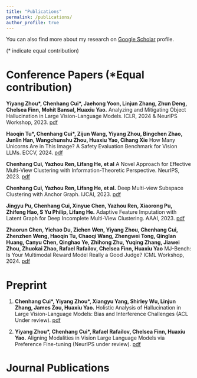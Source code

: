 ```yaml
---
title: "Publications"
permalink: /publications/
author_profile: true
---
```


<!-- {% if site.author.googlescholar %}
  <div class="wordwrap">You can also find my articles on <a href="{{https://scholar.google.com/citations?user=V5X1gdAAAAAJ}}">my Google Scholar profile</a>.</div>
{% endif %}

{% include base_path %}

{% for post in site.publications reversed %}
  {% include archive-single.html %}
{% endfor %}-->

You can also find more about my research on [Google Scholar](https://scholar.google.com/citations?user=V5X1gdAAAAAJ) profile.

(* indicate equal contribution)

Conference Papers (*Equal contribution)
======

**Yiyang Zhou\*, Chenhang Cui\*, Jaehong Yoon, Linjun Zhang, Zhun Deng, Chelsea Finn, Mohit Bansal, Huaxiu Yao.**  Analyzing and Mitigating Object Hallucination in Large Vision-Language Models. ICLR, 2024 &  NeurIPS Workshop, 2023. [pdf](https://browse.arxiv.org/pdf/2310.00754.pdf) 

**Haoqin Tu\*, Chenhang Cui\*, Zijun Wang, Yiyang Zhou, Bingchen Zhao, Junlin Han, Wangchunshu Zhou, Huaxiu Yao, Cihang Xie** How Many Unicorns Are in This Image? A Safety Evaluation Benchmark for Vision LLMs. ECCV, 2024. [pdf](https://arxiv.org/pdf/2311.16101) 

**Chenhang Cui, Yazhou Ren, Lifang He, et al** A Novel Approach for Effective Multi-View Clustering with Information-Theoretic Perspective. NeurIPS, 2023. [pdf](https://arxiv.org/pdf/2309.13989.pdf)

**Chenhang Cui, Yazhou Ren, Lifang He, et al.** Deep Multi-view Subspace Clustering with Anchor Graph. IJCAI, 2023. [pdf](https://www.ijcai.org/proceedings/2023/0398.pdf)

**Jingyu Pu, Chenhang Cui, Xinyue Chen, Yazhou Ren, Xiaorong Pu, Zhifeng Hao, S Yu Philip, Lifang He.** Adaptive Feature Imputation with Latent Graph for Deep Incomplete Multi-View Clustering. AAAI, 2023. [pdf](https://ojs.aaai.org/index.php/AAAI/article/download/29380/30606) 

**Zhaorun Chen, Yichao Du, Zichen Wen, Yiyang Zhou, Chenhang Cui, Zhenzhen Weng, Haoqin Tu, Chaoqi Wang, Zhengwei Tong, Qinglan Huang, Canyu Chen, Qinghao Ye, Zhihong Zhu, Yuqing Zhang, Jiawei Zhou, Zhuokai Zhao, Rafael Rafailov, Chelsea Finn, Huaxiu Yao**  MJ-Bench: Is Your Multimodal Reward Model Really a Good Judge? ICML Workshop, 2024. [pdf](https://openreview.net/pdf?id=H6eELDnYvd)  

Preprint
======

1. **Chenhang Cui\*, Yiyang Zhou\*, Xiangyu Yang, Shirley Wu, Linjun Zhang, James Zou, Huaxiu Yao.** Holistic Analysis of Hallucination in Large Vision-Language Models: Bias and Interference Challenges (ACL Under review). [pdf](https://arxiv.org/pdf/2311.03287.pdf)

2. **Yiyang Zhou\*, Chenhang Cui\*, Rafael Rafailov, Chelsea Finn, Huaxiu Yao.** Aligning Modalities in Vision Large Language Models via Preference Fine-tuning (NeurIPS under review). [pdf](https://arxiv.org/pdf/2402.11411)




Journal Publications
======

